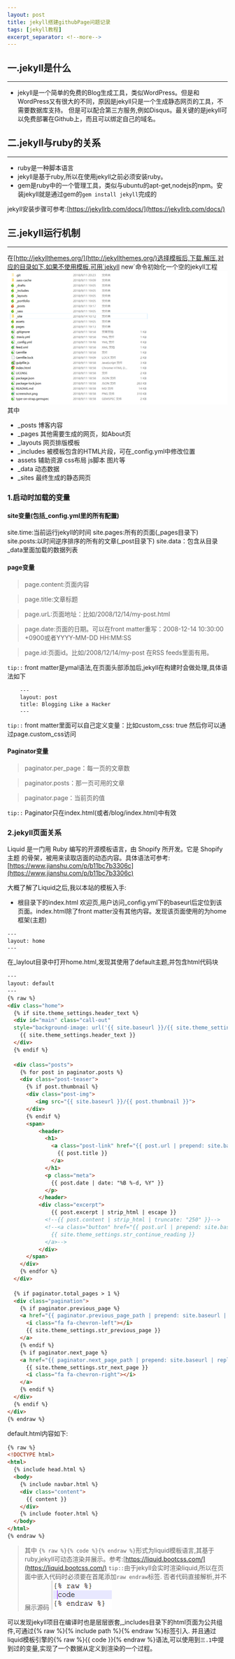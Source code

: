 ```yaml
---
layout: post
title: jekyll搭建githubPage问题记录
tags: [jekyll教程]
excerpt_separator: <!--more-->
---
```


## 一.jekyll是什么
---
* jekyll是一个简单的免费的Blog生成工具，类似WordPress。但是和WordPress又有很大的不同，原因是jekyll只是一个生成静态网页的工具，不需要数据库支持。
但是可以配合第三方服务,例如Disqus。最关键的是jekyll可以免费部署在Github上，而且可以绑定自己的域名。
<!--more-->

## 二.jekyll与ruby的关系
---
* ruby是一种脚本语言
* jekyll是基于ruby,所以在使用jekyll之前必须安装ruby。
* gem是ruby中的一个管理工具，类似与ubuntu的apt-get,nodejs的npm。安装jekyll就是通过gem的`gem install jekyll`完成的

jekyll安装步骤可参考:[https://jekyllrb.com/docs/](https://jekyllrb.com/docs/)

## 三.jekyll运行机制
---
在[http://jekyllthemes.org/](http://jekyllthemes.org/)选择模板后,下载,解压,对应的目录如下.如果不使用模板,可用`jekyll new`命令初始化一个空的jekyll工程
[![catalog-list](/assets/img/post/201809/06/catalog.png)](/assets/img/post/201809/06/catalog.png)
其中
- _posts  博客内容
- _pages  其他需要生成的网页，如About页
- _layouts 网页排版模板
- _includes 被模板包含的HTML片段，可在_config.yml中修改位置
- assets 辅助资源 css布局 js脚本 图片等
- _data 动态数据
- _sites  最终生成的静态网页

### 1.启动时加载的变量

#### site变量(包括_config.yml里的所有配置)

site.time:当前运行jekyll的时间
site.pages:所有的页面(_pages目录下)
site.posts:以时间逆序排序的所有的文章(_post目录下)
site.data：包含从目录_data里面加载的数据列表

#### page变量

> page.content:页面内容

> page.title:文章标题

> page.urL:页面地址：比如/2008/12/14/my-post.html

> page.date:页面的日期。可以在front matter重写：2008-12-14 10:30:00 +0900或者YYYY-MM-DD HH:MM:SS

> page.id:页面id。比如/2008/12/14/my-post 在RSS feeds里面有用。

`tip::` front matter是ymal语法,在页面头部添加后,jekyll在构建时会做处理,具体语法如下
```
	---
	layout: post
	title: Blogging Like a Hacker
	---
```

`tip::`
front matter里面可以自己定义变量：比如custom_css: true
然后你可以通过page.custom_css访问

#### Paginator变量

> paginator.per_page：每一页的文章数

> paginator.posts：那一页可用的文章

> paginator.page：当前页的值

`tip::` Paginator只在index.html(或者/blog/index.html)中有效 

### 2.jekyll页面关系
Liquid 是一门用 Ruby 编写的开源模板语言，由 Shopify 所开发。它是 Shopify 主题 的骨架，被用来读取店面的动态内容。具体语法可参考:[https://www.jianshu.com/p/b11bc7b3306c](https://www.jianshu.com/p/b11bc7b3306c)

大概了解了Liquid之后,我以本站的模板入手:
* 根目录下的index.html
欢迎页,用户访问_config.yml下的baseurl后定位到该页面。index.html除了front matter没有其他内容。发现该页面使用的为home框架(主题)
```
---
layout: home
---
```

在_laylout目录中打开home.html,发现其使用了default主题,并包含html代码块

```html
---
layout: default
---
{% raw %}
<div class="home">
  {% if site.theme_settings.header_text %}
  <div id="main" class="call-out"
  style="background-image: url('{{ site.baseurl }}/{{ site.theme_settings.header_text_feature_image }}')">
    {{ site.theme_settings.header_text }}
  </div>
  {% endif %}

  <div class="posts">
    {% for post in paginator.posts %}
    <div class="post-teaser">
      {% if post.thumbnail %} 
      <div class="post-img">
         <img src="{{ site.baseurl }}/{{ post.thumbnail }}">
      </div>
      {% endif %}
      <span>
          <header>
            <h1>
              <a class="post-link" href="{{ post.url | prepend: site.baseurl }}">
                {{ post.title }}
              </a>
            </h1>
            <p class="meta">
              {{ post.date | date: "%B %-d, %Y" }}
            </p>
          </header>
          <div class="excerpt">
              {{ post.excerpt | strip_html | escape }}
            <!--{{ post.content | strip_html | truncate: "250" }}-->
            <!--<a class="button" href="{{ post.url | prepend: site.baseurl }}">
              {{ site.theme_settings.str_continue_reading }}
            </a>-->
          </div>
      </span>
    </div>
    {% endfor %}
  </div>

  {% if paginator.total_pages > 1 %}
  <div class="pagination">
    {% if paginator.previous_page %}
    <a href="{{ paginator.previous_page_path | prepend: site.baseurl | replace: '//', '/' }}" class="button" >
      <i class="fa fa-chevron-left"></i>
      {{ site.theme_settings.str_previous_page }}
    </a>
    {% endif %}
    {% if paginator.next_page %}
    <a href="{{ paginator.next_page_path | prepend: site.baseurl | replace: '//', '/' }}" class="button" >
      {{ site.theme_settings.str_next_page }}
      <i class="fa fa-chevron-right"></i>
    </a>
    {% endif %}
  </div>
  {% endif %}
</div>
{% endraw %}
```
default.html内容如下: 
```html
{% raw %}
<!DOCTYPE html>
<html>
  {% include head.html %}
  <body>
    {% include navbar.html %}
    <div class="content">
      {{ content }}
    </div>
    {% include footer.html %}
  </body>
</html>
{% endraw %}
```

> 其中 `{% raw %}{% code %}{% endraw %}`形式为liquid模板语言,其基于ruby,jekyll可动态渲染并展示。参考:[https://liquid.bootcss.com/](https://liquid.bootcss.com/)
> `tip::`由于jekyll会实时渲染liquid,所以在页面中嵌入代码时必须要在首尾添加`raw endraw`标签.
> 否者代码直接解析,并不展示源码 ![rowCode-example](/assets/img/post/201809/06/rowCode.jpg)

可以发现jekyll项目在编译时也是层层嵌套,_includes目录下的html页面为公共组件,可通过{% raw %}{% include path %}{% endraw %}标签引入.
并且通过liquid模板引擎的{% raw %}{{ code }}{% endraw %}语法,可以使用到`三.1`中提到过的变量,实现了一个数据从定义到渲染的一个过程。

